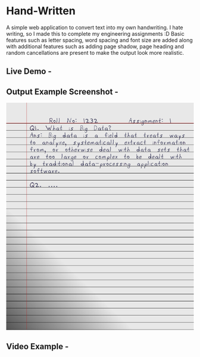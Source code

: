 # Hand-Written

A simple web application to convert text into my own handwriting. I hate writing, so I made this to complete my engineering assignments :D
Basic features such as letter spacing, word spacing and font size are added along with additional features such as adding page shadow, page heading and random cancellations are present to make the output look more realistic.

## Live Demo - 

## Output Example Screenshot -
![Image not supported](example/page.png)

## Video Example - 
